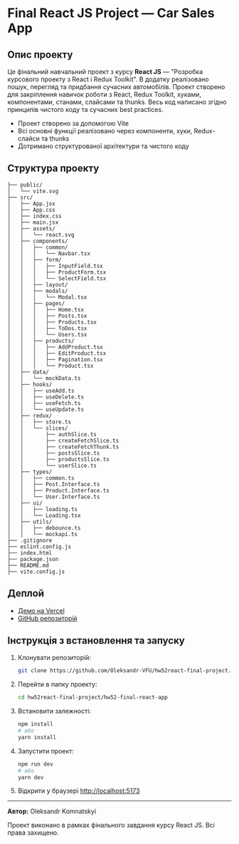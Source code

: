 # Final React JS Project — Car Sales App

## Опис проекту

Це фінальний навчальний проект з курсу **React JS** — "Розробка курсового проекту з React і Redux Toolkit". В додатку реалізовано пошук, перегляд та придбання сучасних автомобілів. Проект створено для закріплення навичок роботи з React, Redux Toolkit, хуками, компонентами, станами, слайсами та thunks. Весь код написано згідно принципів чистого коду та сучасних best practices.

- Проект створено за допомогою Vite
- Всі основні функції реалізовано через компоненти, хуки, Redux-слайси та thunks
- Дотримано структурованої архітектури та чистого коду

## Структура проекту

```
├── public/
│   └── vite.svg
├── src/
│   ├── App.jsx
│   ├── App.css
│   ├── index.css
│   ├── main.jsx
│   ├── assets/
│   │   └── react.svg
│   ├── components/
│   │   ├── common/
│   │   │   └── Navbar.tsx
│   │   ├── form/
│   │   │   ├── InputField.tsx
│   │   │   ├── ProductForm.tsx
│   │   │   └── SelectField.tsx
│   │   ├── layout/
│   │   ├── modals/
│   │   │   └── Modal.tsx
│   │   ├── pages/
│   │   │   ├── Home.tsx
│   │   │   ├── Posts.tsx
│   │   │   ├── Products.tsx
│   │   │   ├── ToDos.tsx
│   │   │   └── Users.tsx
│   │   ├── products/
│   │   │   ├── AddProduct.tsx
│   │   │   ├── EditProduct.tsx
│   │   │   ├── Pagination.tsx
│   │   │   └── Product.tsx
│   ├── data/
│   │   └── mockData.ts
│   ├── hooks/
│   │   ├── useAdd.ts
│   │   ├── useDelete.ts
│   │   ├── useFetch.ts
│   │   └── useUpdate.ts
│   ├── redux/
│   │   ├── store.ts
│   │   └── slices/
│   │       ├── authSlice.ts
│   │       ├── createFetchSlice.ts
│   │       ├── createFetchThunk.ts
│   │       ├── postsSlice.ts
│   │       ├── productsSlice.ts
│   │       └── userSlice.ts
│   ├── types/
│   │   ├── common.ts
│   │   ├── Post.Interface.ts
│   │   ├── Product.Interface.ts
│   │   └── User.Interface.ts
│   ├── ui/
│   │   ├── loading.ts
│   │   └── Loading.tsx
│   ├── utils/
│   │   ├── debounce.ts
│   │   └── mockapi.ts
├── .gitignore
├── eslint.config.js
├── index.html
├── package.json
├── README.md
├── vite.config.js
```

## Деплой

- [Демо на Vercel](https://hw52react-final-project.vercel.app/)
- [GitHub репозиторій](https://github.com/Oleksandr-VFU/hw52react-final-project)

## Інструкція з встановлення та запуску

1. Клонувати репозиторій:
   ```bash
   git clone https://github.com/Oleksandr-VFU/hw52react-final-project.git
   ```
2. Перейти в папку проекту:
   ```bash
   cd hw52react-final-project/hw52-final-react-app
   ```
3. Встановити залежності:
   ```bash
   npm install
   # або
   yarn install
   ```
4. Запустити проект:
   ```bash
   npm run dev
   # або
   yarn dev
   ```
5. Відкрити у браузері [http://localhost:5173](http://localhost:5173)

---

**Автор:** Oleksandr Komnatskyi

Проект виконано в рамках фінального завдання курсу React JS. Всі права захищено.
